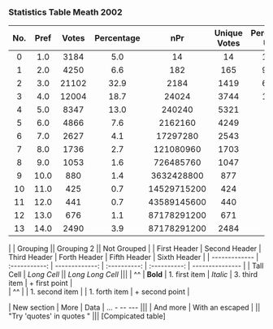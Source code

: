 
### Statistics Table Meath 2002

No. | Pref | Votes | Percentage | nPr | Unique Votes | Percentage Used | Euc Mean | Euc Median | Euc Min | Euc Max
:----------:|:----:|:-----:|:----------:|:-----------:|:------------:|:---------------:|:--------:|:----------:|:-------:|:-------:
     0     |  1.0 |  3184 |     5.0    |      14     |      14      |      100.0      |    0.0   |     0.0    |   0.0   |   0.0
     1     |  2.0 |  4250 |     6.6    |     182     |      165     |      90.66      |   3.24   |    3.47    |   0.0   |   8.14
     2     |  3.0 | 21102 |    32.9    |     2184    |     1419     |      64.97      |   6.43   |    6.14    |   0.0   |  16.28
     3     |  4.0 | 12004 |    18.7    |    24024    |     3744     |      15.58      |   9.09   |     8.6    |   0.0   |  22.64
     4     |  5.0 |  8347 |    13.0    |    240240   |     5321     |       2.21      |   10.8   |    10.14   |   0.0   |  29.01
     5     |  6.0 |  4866 |     7.6    |   2162160   |     4249     |       0.2       |   12.61  |    12.24   |   1.0   |  31.73
     6     |  7.0 |  2627 |     4.1    |   17297280  |     2543     |       0.01      |   14.47  |    14.1    |   3.47  |  31.33
     7     |  8.0 |  1736 |     2.7    |  121080960  |     1703     |       0.0       |   16.32  |    15.81   |   3.47  |  37.24
     8     |  9.0 |  1053 |     1.6    |  726485760  |     1047     |       0.0       |   18.28  |    17.94   |   4.47  |   40.1
     9     | 10.0 |  880  |     1.4    |  3632428800 |      877     |       0.0       |   21.35  |    21.47   |   4.47  |  41.99
    10     | 11.0 |  425  |     0.7    | 14529715200 |      424     |       0.0       |   22.72  |    22.34   |   6.19  |  42.68
    11     | 12.0 |  441  |     0.7    | 43589145600 |      440     |       0.0       |   25.04  |    25.1    |   7.89  |  44.17
    12     | 13.0 |  676  |     1.1    | 87178291200 |      671     |       0.0       |   27.43  |    27.57   |   9.76  |   48.6
    13     | 14.0 |  2490 |     3.9    | 87178291200 |     2484     |       0.0       |   30.42  |    30.27   |   12.5  |  51.25


|               |          Grouping             ||         Grouping 2         ||  Not Grouped    |
| First Header  | Second Header | Third Header   | Forth Header | Fifth Header | Sixth Header    |
| ------------- | :-----------: | -------------: | :----------: | :----------: | --------------- |
| Tall Cell     |          *Long Cell*          ||         *Long Long Cell*                    |||
| ^^            |   **Bold**    | 1. first item  | *Italic*     | 3. third item | + first point  |\
| ^^            |               | 1. second item |              | 1. forth item | + second point |

| New section   |     More      |         Data   | ... - -- --- |||
| And more      | With an escaped \|          || "Try 'quotes' in quotes "         |||
[Compicated table]
